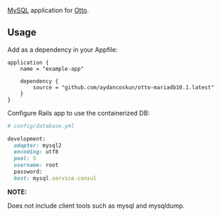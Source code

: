 [MySQL][1] application for [Otto][2].

## Usage

Add as a dependency in your Appfile:

```
application {
    name = "example-app"

    dependency {
        source = "github.com/aydancoskun/otto-mariadb10.1.latest"
    }
}
```

Configure Rails app to use the containerized DB:

```rb
# config/database.yml

development:
  adapter: mysql2
  encoding: utf8
  pool: 5
  username: root
  password:
  host: mysql.service.consul
```

**NOTE:**

Does not include client tools such as mysql and mysqldump.

[1]: https://www.mysql.com/
[2]: https://ottoproject.io/

